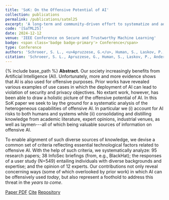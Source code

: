 ```yaml
---
title: 'SoK: On the Offensive Potential of AI'
collection: publications
permalink: /publications/satml25
excerpt: 'A long-term and community-driven effort to systematize and address the threat of "offensive AI"...'
code: '[SaTML25]'
date: 2024-12-12
venue: 'IEEE Conference on Secure and Trustworthy Machine Learning'
badge: <span class='badge badge-primary'> Conference</span>
type: Conference
authors: 'Schroeer, S. L., <u>Apruzzese, G.</u>, Human, S., Laskov, P., Anderson, H. S., Bernroider, E. W. N., Fass, A., Nassi, B., Rimmer, V., Roli, F., Salam, S., Shen, A., Sunyaev, A., Wadhwa-Brown, T., Wagner, I., Wang, G.'
citation: 'Schroeer, S. L., Apruzzese, G., Human, S., Laskov, P., Anderson, H. S., Bernroider, E. W. N., Fass, A., Nassi, B., Rimmer, V., Roli, F., Salam, S., Shen, A., Sunyaev, A., Wadhwa-Brown, T., Wagner, I., & Wang, G. (2025, April). "SOK: On the Offensive Potential of AI" In <i>2025 International Conference on Secure and Trustworthy Machine Learning (SaTML)</i>.'
---
```

{% include base_path %}
<b>Abstract.</b> Our society increasingly benefits from Artificial Intelligence (AI). Unfortunately, more and more evidence shows that AI is also used for offensive purposes. Prior works have revealed various examples of use cases in which the deployment of AI can lead to violation of security and privacy objectives. No extant work, however, has been able to draw a holistic picture of the offensive potential of AI. In this SoK paper we seek to lay the ground for a systematic analysis of the heterogeneous capabilities of offensive AI. In particular we (i) account for AI risks to both humans and systems while (ii) consolidating and distilling knowledge from academic literature, expert opinions, industrial venues, as well as laymen---all of which being valuable sources of information on offensive AI. 

To enable alignment of such diverse sources of knowledge, we devise a common set of criteria reflecting essential technological factors related to offensive AI. With the help of such criteria, we systematically analyze: 95 research papers; 38 InfoSec briefings (from, e.g., BlackHat); the responses of a user study (N=549) entailing individuals with diverse backgrounds and expertise; and the opinion of 12 experts. Our contributions not only reveal concerning ways (some of which overlooked by prior work) in which AI can be offensively used _today_, but also represent a foothold to address this threat in the _years to come_.


<a class="btn btn-outline-primary my-1 mr-1 btn-sm" href="{{ base_path }}/files/papers/satml25/satml25.pdf" target="_blank" rel="noopener">Paper PDF</a> 
<a class="btn btn-outline-primary my-1 mr-1 btn-sm" href="{{ base_path }}/files/papers/satml25/satml25_cite.html" target="_blank" rel="noopener">Cite</a>
<a class="btn btn-outline-primary my-1 mr-1 btn-sm" href="https://github.com/hihey54/satml25" target="_blank" rel="noopener">Repository</a>


